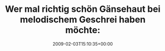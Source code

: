 ---
retweeted: false
source: <a href="http://twitter.com" rel="nofollow">Twitter Web Client</a>
entities:
  hashtags: []
  symbols: []
  user_mentions: []
  urls: []
display_text_range:
- '0'
- '96'
favorite_count: '0'
id_str: '1173117693'
truncated: false
retweet_count: '0'
id: '1173117693'
created_at: Tue Feb 03 15:10:35 +0000 2009
favorited: false
full_text: 'Wer mal richtig schön Gänsehaut bei melodischem Geschrei haben möchte:
  "Thrice - Hold Fast Hope"'
lang: de
tags:
- pesos/twitter
date: '2009-02-03T15:10:35+00:00'
src: https://twitter.com/bascht/status/1173117693
original_url: https://twitter.com/bascht/status/1173117693
type: twitter_tweet
text: 'Wer mal richtig schön Gänsehaut bei melodischem Geschrei haben möchte: "Thrice
  - Hold Fast Hope"'
title: 'Wer mal richtig schön Gänsehaut bei melodischem Geschrei haben möchte: '

---